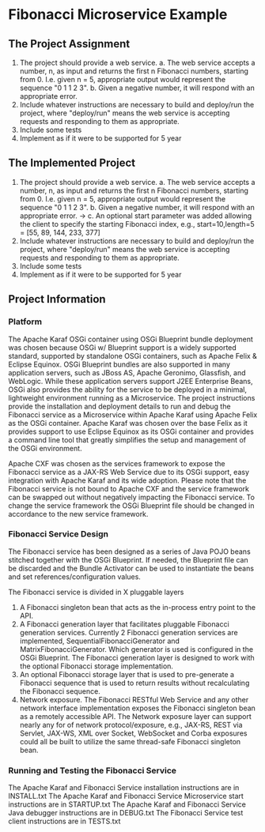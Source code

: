 # Fibonacci Microservice Example

## The Project Assignment

1. The project should provide a web service.
   a. The web service accepts a number, n, as input and returns the first n Fibonacci 
      numbers, starting from 0. I.e. given n = 5, appropriate output would represent the 
      sequence "0 1 1 2 3".
   b. Given a negative number, it will respond with an appropriate error.
2. Include whatever instructions are necessary to build and deploy/run the project, where 
   "deploy/run" means the web service is accepting requests and responding to them as appropriate.
3. Include some tests
4. Implement as if it were to be supported for 5 year

## The Implemented Project

1. The project should provide a web service.
   a. The web service accepts a number, n, as input and returns the first n Fibonacci 
      numbers, starting from 0. I.e. given n = 5, appropriate output would represent the 
      sequence "0 1 1 2 3".
   b. Given a negative number, it will respond with an appropriate error.
-> c. An optional start parameter was added allowing the client to specify the starting
      Fibonacci index, e.g., start=10,length=5 = [55, 89, 144, 233, 377]
2. Include whatever instructions are necessary to build and deploy/run the project, where 
   "deploy/run" means the web service is accepting requests and responding to them as appropriate.
3. Include some tests
4. Implement as if it were to be supported for 5 year


## Project Information

### Platform

The Apache Karaf OSGi container using OSGi Blueprint bundle deployment was chosen because 
OSGi w/ Blueprint support is a widely supported standard, supported by standalone OSGi 
containers, such as Apache Felix & Eclipse Equinox. OSGi Blueprint bundles are also 
supported in many application servers, such as JBoss AS, Apache Geronimo, Glassfish, and 
WebLogic. While these application servers support J2EE Enterprise Beans, OSGi also provides
the ability for the service to be deployed in a minimal, lightweight environment running as
a Microservice. The project instructions provide the installation and deployment details
to run and debug the Fibonacci service as a Microservice within Apache Karaf using Apache 
Felix as the OSGi container. Apache Karaf was chosen over the base Felix as it provides 
support to use Eclipse Equinox as its OSGi container and provides a command line tool that
greatly simplifies the setup and management of the OSGi environment.

Apache CXF was chosen as the services framework to expose the Fibonacci service as a JAX-RS
Web Service due to its OSGi support, easy integration with Apache Karaf and its wide
adoption.  Please note that the Fibonacci service is not bound to Apache CXF and the 
service framework can be swapped out without negatively impacting the Fibonacci service.
To change the service framework the OSGi Blueprint file should be changed in accordance to
the new service framework.

### Fibonacci Service Design

The Fibonacci service has been designed as a series of Java POJO beans stitched together 
with the OSGi Blueprint. If needed, the Blueprint file can be discarded and the Bundle
Activator can be used to instantiate the beans and set references/configuration values.

The Fibonacci service is divided in X pluggable layers
1. A Fibonacci singleton bean that acts as the in-process entry point to the API.
2. A Fibonacci generation layer that facilitates pluggable Fibonacci generation services.
   Currently 2 Fibonacci generation services are implemented, SequentialFibonacciGenerator
   and MatrixFibonacciGenerator. Which generator is used is configured in the OSGi 
   Blueprint. The Fibonacci generation layer is designed to work with the optional 
   Fibonacci storage implementation.
4. An optional Fibonacci storage layer that is used to pre-generate a Fibonacci sequence
   that is used to return results without recalculating the Fibonacci sequence.
3. Network exposure. The Fibonacci RESTful Web Service and any other network interface
   implementation exposes the Fibonacci singleton bean as a remotely accessible API. The
   Network exposure layer can support nearly any for of network protocol/exposure, e.g., 
   JAX-RS, REST via Servlet, JAX-WS, XML over Socket, WebSocket and Corba exposures could
   all be built to utilize the same thread-safe Fibonacci singleton bean.


### Running and Testing the Fibonacci Service

The Apache Karaf and Fibonacci Service installation instructions are in INSTALL.txt
The Apache Karaf and Fibonacci Service Microservice start instructions are in STARTUP.txt
The Apache Karaf and Fibonacci Service Java debugger instructions are in DEBUG.txt
The Fibonacci Service test client instructions are in TESTS.txt

